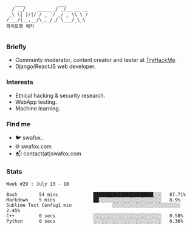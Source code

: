 ```
   ____            ___        
  / __/    _____ _/ _/__ __ __
 _\ \| |/|/ / _ `/ _/ _ \\ \ /
/___/|__,__/\_,_/_/ \___/_\_\ 
화이트햇 해커 
                              
```
### Briefly
- Communty moderator, content creator and tester at [TryHackMe](https://tryhackme.com/).
- Django/ReactJS web developer.

### Interests
- Ethical hacking & security research.
- WebApp testing.
- Machine learning. 

### Find me
- 🐦 swafox_
- 🌐 swafox.com
- 📬 contact(at)swafox.com

### Stats
<!--START_SECTION:waka-->
```text
Week #29 : July 13 - 18

Bash        54 mins             ██████████████████████░░░   87.71% 
Markdown    5 mins              ██░░░░░░░░░░░░░░░░░░░░░░░   8.9% 
Sublime Text Config1 min               ░░░░░░░░░░░░░░░░░░░░░░░░░   2.45% 
C++         0 secs              ░░░░░░░░░░░░░░░░░░░░░░░░░   0.58% 
Python      0 secs              ░░░░░░░░░░░░░░░░░░░░░░░░░   0.36%
```
<!--END_SECTION:waka-->
